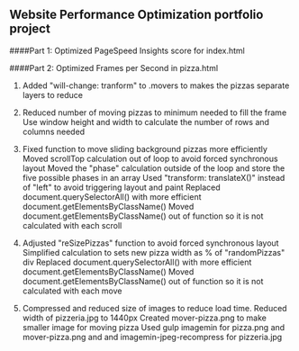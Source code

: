 ## Website Performance Optimization portfolio project


####Part 1: Optimized PageSpeed Insights score for index.html



####Part 2: Optimized Frames per Second in pizza.html
1) Added "will-change: tranform" to .movers to makes the pizzas separate layers to reduce 

2) Reduced number of moving pizzas to minimum needed to fill the frame
   Use window height and width to calculate the number of rows and columns needed
   
3) Fixed function to move sliding background pizzas more efficiently
   Moved scrollTop calculation out of loop to avoid forced synchronous layout
   Moved the "phase" calculation outside of the loop and store the five possible phases in an array
   Used "transform: translateX()" instead of "left" to avoid triggering layout and paint
   Replaced document.querySelectorAll() with more efficient document.getElementsByClassName()
   Moved document.getElementsByClassName() out of function so it is not calculated with each scroll
   
4) Adjusted "reSizePizzas" function to avoid forced synchronous layout
   Simplified calculation to sets new pizza width as % of "randomPizzas" div 
   Replaced document.querySelectorAll() with more efficient document.getElementsByClassName()
   Moved document.getElementsByClassName() out of function so it is not calculated with each move
   
5) Compressed and reduced size of images to reduce load time.
   Reduced width of pizzeria.jpg to 1440px 
   Created mover-pizza.png to make smaller image for moving pizza
   Used gulp imagemin for pizza.png and mover-pizza.png and and imagemin-jpeg-recompress for pizzeria.jpg 
   
   